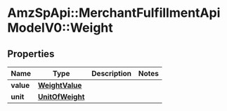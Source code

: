# AmzSpApi::MerchantFulfillmentApiModelV0::Weight

## Properties
Name | Type | Description | Notes
------------ | ------------- | ------------- | -------------
**value** | [**WeightValue**](WeightValue.md) |  | 
**unit** | [**UnitOfWeight**](UnitOfWeight.md) |  | 

